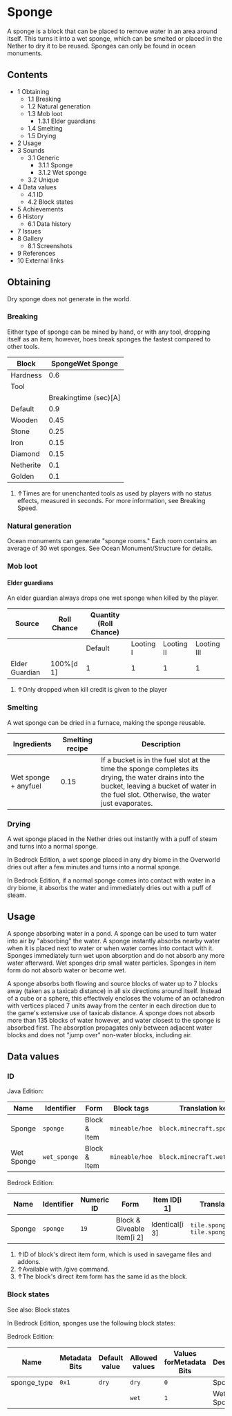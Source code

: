 # Sponge
A sponge is a block that can be placed to remove water in an area around itself. This turns it into a wet sponge, which can be smelted or placed in the Nether to dry it to be reused. Sponges can only be found in ocean monuments.

## Contents
- 1 Obtaining
	- 1.1 Breaking
	- 1.2 Natural generation
	- 1.3 Mob loot
		- 1.3.1 Elder guardians
	- 1.4 Smelting
	- 1.5 Drying
- 2 Usage
- 3 Sounds
	- 3.1 Generic
		- 3.1.1 Sponge
		- 3.1.2 Wet sponge
	- 3.2 Unique
- 4 Data values
	- 4.1 ID
	- 4.2 Block states
- 5 Achievements
- 6 History
	- 6.1 Data history
- 7 Issues
- 8 Gallery
	- 8.1 Screenshots
- 9 References
- 10 External links

## Obtaining
Dry sponge does not generate in the world.

### Breaking
Either type of sponge can be mined by hand, or with any tool, dropping itself as an item; however, hoes break sponges the fastest compared to other tools.

| Block     | SpongeWet Sponge      |
|-----------|-----------------------|
| Hardness  | 0.6                   |
| Tool      |                       |
|           | Breakingtime (sec)[A] |
| Default   | 0.9                   |
| Wooden    | 0.45                  |
| Stone     | 0.25                  |
| Iron      | 0.15                  |
| Diamond   | 0.15                  |
| Netherite | 0.1                   |
| Golden    | 0.1                   |

1. ↑Times are for unenchanted tools as used by players with no status effects, measured in seconds. For more information, see Breaking Speed.

### Natural generation
Ocean monuments can generate "sponge rooms." Each room contains an average of 30 wet sponges. See Ocean Monument/Structure for details.

### Mob loot
#### Elder guardians
An elder guardian always drops one wet sponge when killed by the player.

| Source         | Roll Chance | Quantity (Roll Chance) |           |            |             |
|----------------|-------------|------------------------|-----------|------------|-------------|
|                |             | Default                | Looting I | Looting II | Looting III |
| Elder Guardian | 100%[d 1]   | 1                      | 1         | 1          | 1           |

1. ↑Only dropped when kill credit is given to the player

### Smelting
A wet sponge can be dried in a furnace, making the sponge reusable. 

| Ingredients          | Smelting recipe | Description                                                                                                                                                                                      |
|----------------------|-----------------|--------------------------------------------------------------------------------------------------------------------------------------------------------------------------------------------------|
| Wet sponge + anyfuel | 0.15            | If a bucket is in the fuel slot at the time the sponge completes its drying, the water drains into the bucket, leaving a bucket of water in the fuel slot. Otherwise, the water just evaporates. |

### Drying
A wet sponge placed in the Nether dries out instantly with a puff of steam and turns into a normal sponge.

In Bedrock Edition, a wet sponge placed in any dry biome in the Overworld dries out after a few minutes and turns into a normal sponge.

In Bedrock Edition, if a normal sponge comes into contact with water in a dry biome, it absorbs the water and immediately dries out with a puff of steam.

## Usage
A sponge absorbing water in a pond.
A sponge can be used to turn water into air by "absorbing" the water. A sponge instantly absorbs nearby water when it is placed next to water or when water comes into contact with it. Sponges immediately turn wet upon absorption and do not absorb any more water afterward. Wet sponges drip small water particles. Sponges in item form do not absorb water or become wet.

A sponge absorbs both flowing and source blocks of water up to 7 blocks away (taken as a taxicab distance) in all six directions around itself. Instead of a cube or a sphere, this effectively encloses the volume of an octahedron with vertices placed 7 units away from the center in each direction due to the game's extensive use of taxicab distance. A sponge does not absorb more than 135 blocks of water however, and water closest to the sponge is absorbed first. The absorption propagates only between adjacent water blocks and does not "jump over" non-water blocks, including air.

## Data values
### ID
Java Edition:

| Name       | Identifier   | Form         | Block tags     | Translation key              |
|------------|--------------|--------------|----------------|------------------------------|
| Sponge     | `sponge`     | Block & Item | `mineable/hoe` | `block.minecraft.sponge`     |
| Wet Sponge | `wet_sponge` | Block & Item | `mineable/hoe` | `block.minecraft.wet_sponge` |

Bedrock Edition:

| Name   | Identifier | Numeric ID | Form                       | Item ID[i 1]   | Translation key                                   |
|--------|------------|------------|----------------------------|----------------|---------------------------------------------------|
| Sponge | `sponge`   | `19`       | Block & Giveable Item[i 2] | Identical[i 3] | `tile.sponge.dry.name`<br/>`tile.sponge.wet.name` |

1. ↑ID of block's direct item form, which is used in savegame files and addons.
2. ↑Available with /give command.
3. ↑The block's direct item form has the same id as the block.

### Block states
See also: Block states

In Bedrock Edition, sponges use the following block states:

Bedrock Edition:

| Name        | Metadata Bits | Default value | Allowed values | Values forMetadata Bits | Description |
|-------------|---------------|---------------|----------------|-------------------------|-------------|
| sponge_type | `0x1`         | `dry`         | `dry`          | `0`                     | Sponge      |
|             |               |               | `wet`          | `1`                     | Wet Sponge  |




